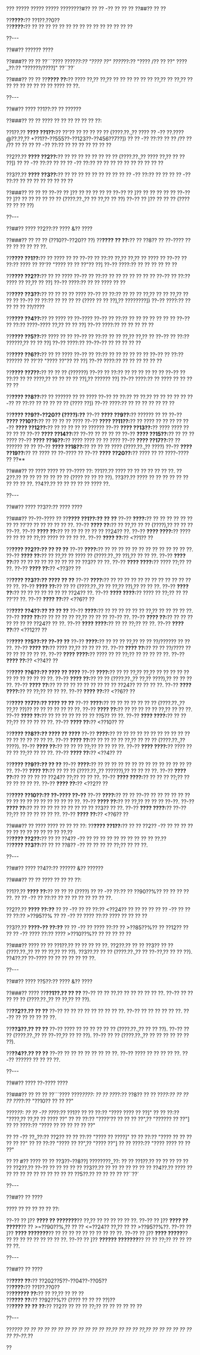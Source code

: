 ??? ????? ????? ????? ????????#?? ?? ?? -?? ?? ?? ??
??##?? ?? ??

??**????:**?? ??1??.??0??  
??**????:**?? ?? ?? ?? ?? ?? ?? ?? ?? ?? ?? ?? ?? ?? ?? ??

??---

??##?? ?????? ????

??###?? ?? ??
??```????
????_??:?? "???? ??"
????_??:?? "???? /?? ?? ??"
????_??:?? "??????/????]"
??``??`

??###?? ?? ??
??**???? ??:**?? ???? ??,?? ??,?? ?? ?? ?? ?? ?? ?? ??,?? ?? ??,?? ?? ?? ?? ?? ?? ?? ?? ?? ???? ?? ??.

??---

??##?? ???? ??1??:?? ?? ??????

??###?? ?? ??
???? ?? ?? ?? ?? ?? ?? ??:

??1??.?? **???? ??1??:**?? ??'?? ?? ?? ?? ?? ?? (????.??.,?? ???? ?? -?? ??.????@??.??,?? +??1??-??555??-??123??-??456??7??])
??  ?? -?? ??:?? ?? ?? /?? ?? /?? ?? ??
??  ?? -?? ??:?? ?? ?? ?? ?? ?? ?? ??

??2??.?? **???? ??2??:**?? ?? ?? ?? ?? ?? ?? ?? ?? (????.??.,?? ???? ??,?? ?? ?? ??])
??  ?? -?? ??:?? ??
??  ?? -?? ??:?? ?? ?? ?? ?? ?? ?? ?? ?? ?? ??

??3??.?? **???? ??3??:**?? ?? ?? ?? ?? ?? ?? ?? ??
??  ?? -?? ??:?? ?? ??
??  ?? -?? ??:?? ?? ?? ?? ?? ?? ?? ?? ??

??###?? ?? ?? ??
??-?? ?? ]?? ?? ?? ?? ?? ??
??-?? ?? ]?? ?? ?? ?? ?? ??
??-?? ?? ]?? ?? ?? ?? ?? ?? ?? (????.??.,?? ?? ??,?? ?? ??)
??-?? ?? ]?? ?? ?? ?? (???? ?? ?? ?? ??)

??---

??##?? ???? ??2??:?? ???? &?? ????

??###?? ?? ?? ?? (??10??-??20?? ??)
??**???? ?? ??:**?? ?? ??8?? ?? ??-???? ?? ?? ?? ?? ?? ?? ??.

??**???? ??1??:**?? ?? ???? ?? ??
??-?? ?? ??:?? ??,?? ??,?? ?? ???? ??
??-?? ?? ??:?? ???? ?? ??'?? "???? ?? ?? ??"?? ??]
??-?? ????:?? ?? ?? ?? ?? ?? ??

??**???? ??2??:**?? ?? ?? ????
??-?? ?? ??:?? ?? ?? ?? ?? ?? ?? ??
??-?? ?? ??:?? ???? ?? ??,?? ?? ??]
??-?? ????:?? ?? ?? ???? ?? ??

??**???? ??3??:**?? ?? ?? ?? ?? ????
??-?? ?? ??:?? ?? ?? ?? ??,?? ?? ?? ??,?? ?? ?? ??
??-?? ?? ??:?? ?? ?? ?? ?? (???? ?? ?? ??],?? ????????])
??-?? ????:?? ?? ?? ?? ?? ??/????

??**???? ??4??:**?? ?? ???? ?? ??-????
??-?? ?? ??:?? ?? ?? ?? ?? ?? ?? ??
??-?? ?? ??:?? ????-???? ??,?? ?? ?? ??]
??-?? ????:?? ?? ?? ?? ?? ??

??**???? ??5??:**?? ???? ?? ??
??-?? ?? ??:?? ?? ?? ??,?? ??,?? ??
??-?? ?? ??:?? ??????,?? ?? ?? ??]
??-?? ????:?? ??-??-?? ?? ?? ?? ?? ??

??**???? ??6??:**?? ?? ?? ????
??-?? ?? ??:?? ?? ?? ?? ?? ?? ??
??-?? ?? ??:?? ?????? ?? ??'?? "???? ??"?? ?? ??]
??-?? ????:?? ?? ?? ?? ?? ?? ??

??**???? ??7??:**?? ?? ?? ?? (??????)
??-?? ?? ??:?? ?? ?? ?? ?? ?? ??
??-?? ?? ??:?? ?? ?? ????,?? ?? ?? ?? ?? ??],?? ?????? ??]
??-?? ????:?? ?? ???? ?? ?? ?? ?? ??

??**???? ??8??:**?? ?? ?????? ?? ?? ????
??-?? ?? ??:?? ?? ??.?? ?? ?? ?? ?? ??
??-?? ?? ??:?? ?? ?? ?? ?? ?? (???? ??])
??-?? ????:?? ?? ?? ?? ?? ?? ?? ??

??**???? ??9??-??20?? (????):??**
??-?? **???? ??9??:**?? ?????? ?? ??
??-?? **???? ??10??:**?? ?? ?? ?? ?? ????
??-?? **???? ??11??:**?? ?? ???? ?? ?? ?? ??
??-?? **???? ??12??:**?? ?? ?? ?? ?? ?? ??????
??-?? **???? ??13??:**?? ???? ???? ?? ?? ?? ??
??-?? **???? ??14??:**?? ??-?? ?? ?? ?? ??
??-?? **???? ??15??:**?? ?? ?? ?? ????
??-?? **???? ??16??:**?? ???? ???? ?? ?? ????
??-?? **???? ??17??:**?? ?? ?????? ?? ??
??-?? **???? ??18??:**?? ?? ?? ?? ???? (????.??.,?? ????)
??-?? **???? ??19??:**?? ?? ???? ?? ??-???? ??
??-?? **???? ??20??:**?? ???? ?? ?? ????-???? ?? ??**

??###?? ?? ????
???? ?? ??-???? ??:
??1??.?? ???? ?? ?? ?? ?? ?? ?? ??.
??2??.?? ?? ?? ?? ?? ?? ?? ?? (???? ?? ?? ?? ??).
??3??.?? ???? ?? ?? ?? ?? ?? ?? ?? ?? ?? ??.
??4??.?? ?? ?? ?? ?? ?? ???? ??.

??---

??##?? ???? ??3??:?? ???? ????

??###?? ??-??-???? ??
??**???? ??1??:?? ?? ??**
??-?? **????:**?? ?? ?? ?? ?? ?? ?? ?? ?? ??'?? ?? ?? ?? ?? ?? ??.
??-?? **???? ??:**?? ?? ??,?? ?? ?? (????),?? ?? ?? ?? ??-??.
??-?? **???? ??:**?? ?? ?? ?? ?? ?? ?? ??24?? ??.
??-?? **???? ????:**?? ???? ?? ?? ?? ?? ??;?? ???? ?? ?? ?? ??.
??-?? **???? ??:**?? <??1?? ??

??**???? ??2??:?? ?? ?? ??**
??-?? **????:**?? ?? ?? ?? ?? ?? ?? ?? ?? ?? ?? ?? ?? ??.
??-?? **???? ??:**?? ?? ??,?? ?? ???? ?? (????.??.,?? ??),?? ?? ?? ??.
??-?? **???? ??:**?? ?? ?? ?? ?? ?? ?? ?? ?? ?? ??3?? ?? ??.
??-?? **???? ????:**?? ???? ??;?? ?? ??.
??-?? **???? ??:**?? <??3?? ??

??**???? ??3??:?? ???? ?? ??**
??-?? **????:**?? ?? ?? ?? ?? ?? ?? ?? ?? ?? ?? ?? ?? ?? ??.
??-?? **???? ??:**?? ?? ?? (????.??.,?? ?? ??,?? ??),?? ?? ?? ??.
??-?? **???? ??:**?? ?? ?? ?? ?? ?? ?? ?? ??24?? ??.
??-?? **???? ????:**?? ???? ?? ??;?? ?? ?? ??'?? ??.
??-?? **???? ??:**?? <??6?? ??

??**???? ??4??:?? ?? ?? ??**
??-?? **????:**?? ?? ?? ?? ?? ?? ?? ??,?? ?? ?? ?? ?? ??.
??-?? **???? ??:**?? ?? ?? ?? ?? ??,?? ?? ?? ?? ??-?? ??.
??-?? **???? ??:**?? ?? ?? ?? ?? ?? ?? ?? ??24?? ?? ??.
??-?? **???? ????:**?? ?? ?? ??;?? ?? ??.
??-?? **???? ??:**?? <??12?? ??

??**???? ??5??:?? ??-?? ??**
??-?? **????:**?? ?? ?? ?? ??,?? ?? ?? ??/?????? ?? ?? ??.
??-?? **???? ??:**?? ???? ??,?? ?? ?? ?? ??.
??-?? **???? ??:**?? ?? ?? ??/???? ?? ?? ?? ?? ?? ?? ??.
??-?? **???? ????:**?? ???? ?? ?? ??;?? ?? ?? ?? ?? ??.
??-?? **???? ??:**?? <??4?? ??

??**???? ??6??:?? ???? ?? ????**
??-?? **????:**?? ?? ?? ??,?? ??,?? ?? ?? ?? ?? ?? ?? ?? ?? ?? ?? ?? ??.
??-?? **???? ??:**?? ?? ?? (????.??.,?? ??,?? ????),?? ?? ?? ?? ??.
??-?? **???? ??:**?? ?? ?? ?? ?? ?? ?? ?? ?? ?? ??24?? ?? ?? ?? ??.
??-?? **???? ????:**?? ?? ??;?? ?? ?? ??.
??-?? **???? ??:**?? <??6?? ??

??**???? ??7??:?? ???? ?? ??**
??-?? **????:**?? ?? ?? ?? ?? ?? ?? ?? (????.??.,?? ??,?? ??)?? ?? ?? ?? ?? ?? ?? ??.
??-?? **???? ??:**?? ?? ?? ?? ?? ?? ??,?? ?? ?? ??.
??-?? **???? ??:**?? ?? ?? ?? ?? ?? ?? ?? ??5?? ?? ??.
??-?? **???? ????:**?? ?? ?? ??;?? ?? ?? ?? ?? ??.
??-?? **???? ??:**?? <??10?? ??

??**???? ??8??:?? ???? ?? ????**
??-?? **????:**?? ?? ?? ?? ?? ?? ?? ?? ?? ?? ?? ?? ?? ?? ?? ?? ?? ?? ??.
??-?? **???? ??:**?? ?? ?? ?? ?? ??,?? ?? ?? ?? (????.??.,?? ????).
??-?? **???? ??:**?? ?? ?? ?? ??;?? ?? ?? ?? ??.
??-?? **???? ????:**?? ???? ?? ?? ?? ??;?? ?? ?? ??.
??-?? **???? ??:**?? <??4?? ??

??**???? ??9??:?? ?? ??**
??-?? **????:**?? ?? ?? ?? ?? ?? ?? ?? ?? ?? ?? ?? ?? ?? ?? ??.
??-?? **???? ??:**?? ?? ?? ?? (????.??.,?? ??????),?? ?? ?? ?? ??.
??-?? **???? ??:**?? ?? ?? ?? ?? ??24?? ??;?? ?? ?? ??.
??-?? **???? ????:**?? ?? ?? ?? ??;?? ?? ?? ?? ?? ?? ??.
??-?? **???? ??:**?? <??2?? ??

??**???? ??10??:?? ??-???? ??-??**
??-?? **????:**?? ?? ?? ??-?? ?? ?? ?? ?? ?? ?? ?? ?? ?? ?? ?? ?? ?? ?? ?? ?? ??.
??-?? **???? ??:**?? ?? ??,?? ?? ?? ?? ??-??.
??-?? **???? ??:**?? ?? ?? ?? ?? ?? ?? ?? ?? ?? ??3?? ?? ??.
??-?? **???? ????:**?? ??-?? ??;?? ?? ?? ?? ?? ?? ??.
??-?? **???? ??:**?? <??6?? ??

??###?? ?? ????
???? ?? ?? ?? ??:
??**???? ??1??:**?? ?? ?? ??2?? -?? ?? ?? ?? ?? ?? ?? ?? ?? ?? ?? ?? ?? ??.??  
??**???? ??2??:**?? ?? ?? ??4?? -?? ?? ?? ?? ?? ?? ?? ?? ?? ?? ?? ??.??  
??**???? ??3??:**?? ?? ?? ??8?? -?? ?? ?? ?? ?? ??;?? ?? ?? ??.

??---

??##?? ???? ??4??:?? ?????? &?? ??????

??###?? ?? ??
???? ?? ?? ?? ??:

??1??.?? **???? ??:**?? ?? ?? ?? (????)
??  ?? -?? ??:?? ?? ??90??%?? ?? ?? ?? ?? ??.
??  ?? -?? ?? ??:?? ?? ?? ?? ?? ?? ?? ?? ??.

??2??.?? **???? ??:??**
??  ?? -?? ?? ?? ??:?? <??24?? ?? ?? ?? ??
??  ?? -?? ?? ?? ?? ??:?? >??95??%
??  ?? -?? ?? ???? ??:?? ???? ?? ?? ?? ??

??3??.?? **????-?? ??:??**
??  ?? -?? ?? ???? ??:?? ?? >??85??%?? ?? ??12?? ??
??  ?? -?? ???? ??:?? ???? >??10??%?? ?? ?? ?? ?? ??

??###?? ???? ?? ??
??1??.?? ?? ?? ?? ?? ??.
??2??.?? ?? ?? ??3?? ?? ?? (????.??.,?? ?? ?? ??,?? ?? ??).
??3??.?? ?? ?? (????.??.,?? ?? ??-??,?? ?? ?? ??).
??4??.?? ??-???? ?? ?? ?? ?? ?? ?? ??.

??---

??##?? ???? ??5??:?? ???? &?? ????

??###?? ????
??**??1??.?? ?? ??**
??-?? ?? ?? ??.?? ?? ?? ?? ?? ?? ??.
??-?? ?? ?? ?? ?? ?? (????.??.,?? ?? ??,?? ?? ??).

??**??2??.?? ?? ??**
??-?? ?? ?? ?? ?? ?? ?? ?? ?? ??.
??-?? ?? ?? ?? ?? ?? ??.
??-?? ?? ?? ?? ?? ?? ??.

??**??3??.?? ?? ??**
??-?? ???? ?? ?? ?? ?? ?? ?? (????.??.,?? ?? ?? ??).
??-?? ?? ?? (????.??.,?? ?? ??-??,?? ?? ?? ??).
??-?? ?? ?? (????.??.,?? ?? ?? ?? ?? ?? ?? ??).

??**??4??.?? ?? ??**
??-?? ?? ?? ?? ?? ?? ?? ?? ??.
??-?? ???? ?? ?? ?? ?? ??.
??-?? ?????? ?? ?? ?? ??.

??---

??##?? ???? ??-???? ????

??###?? ?? ?? ??
??```????
????_????:
?? ?? ??_??:?? ??8??
?? ?? ??_??:?? ??
?? ?? ??_??:?? "??10?? ?? ?? ??"

????_??:
?? ?? -?? ??_??:?? ??1??
??   ?? ??:?? "???? ???? ?? ??]"
??   ?? ??:?? "????,?? ??,?? ?? ???? ??"
??   ?? ??:?? "????'?? ?? ?? ?? ??",?? "?????? ?? ??"]
??   ?? ????:?? "???? ?? ?? ?? ?? ?? ??"

?? ?? -?? ??_??:?? ??2??
??   ?? ??:?? "???? ?? ????]"
??   ?? ??:?? "???? ?? ?? ?? ?? ?? ??"
??   ?? ??:?? "???? ?? ??",?? "???? ??"]
??   ?? ????:?? "???? ???? ?? ?? ??"

?? ?? #?? ???? ?? ?? ??3??-??8??]
????????_??:
?? ?? ??1??.?? ?? ?? ?? ??
?? ?? ??2??.?? ??-?? ?? ?? ??
?? ?? ??3??.?? ?? ?? ?? ?? ??
?? ?? ??4??.?? ???? ?? ?? ?? ?? ?? ?? ?? ?? ??
?? ?? ??5??.?? ?? ?? ?? ??
??``??`

??---

??##?? ?? ????

???? ?? ?? ?? ?? ?? ??:

??-?? ?? ]?? **???? ?? ???????**?? ??,?? ?? ?? ?? ?? ?? ??.
??-?? ?? ]?? **???? ?? ?????**?? ?? >=??90??%,?? ?? ?? <=??24?? ??,?? ?? ?? >??95??%??.
??-?? ?? ]?? **???? ???????**?? ?? ?? ?? ?? ?? ?? ?? ?? ?? ??.
??-?? ?? ]?? **???? ?????**?? ?? ?? ?? ?? ?? ?? ?? ?? ??.
??-?? ?? ]?? **?????? ???????**?? ?? ?? ??;?? ?? ?? ?? ?? ??.

??---

??##?? ?? ????

??**???? ??:**?? ??202??5??-??04??-??05??  
??**????:**?? ??1??.??0??  
??**?????? ??:**?? ?? ??,?? ?? ?? ??  
??**???? ??:**?? ??92??%?? (???? ?? ?? ?? ??)??  
??**???? ?? ?? ??:**?? ??2?? ?? ?? ?? ??;?? ?? ?? ?? ?? ?? ??

??---

??*???? ?? ?? ?? ?? ?? ?? ?? ?? ?? ?? ?? ?? ??.?? ?? ?? ?? ??,?? ?? ?? ?? ?? ?? ?? ?? ??-??.*??

??